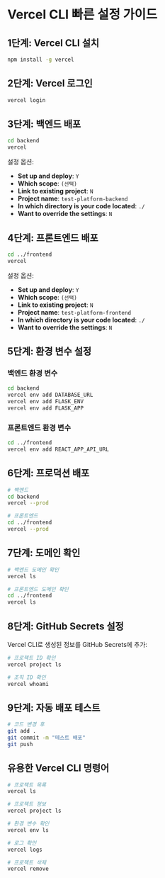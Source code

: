 # Vercel CLI 빠른 설정 가이드

## 1단계: Vercel CLI 설치

```bash
npm install -g vercel
```

## 2단계: Vercel 로그인

```bash
vercel login
```

## 3단계: 백엔드 배포

```bash
cd backend
vercel
```

설정 옵션:
- **Set up and deploy**: `Y`
- **Which scope**: `(선택)`
- **Link to existing project**: `N`
- **Project name**: `test-platform-backend`
- **In which directory is your code located**: `./`
- **Want to override the settings**: `N`

## 4단계: 프론트엔드 배포

```bash
cd ../frontend
vercel
```

설정 옵션:
- **Set up and deploy**: `Y`
- **Which scope**: `(선택)`
- **Link to existing project**: `N`
- **Project name**: `test-platform-frontend`
- **In which directory is your code located**: `./`
- **Want to override the settings**: `N`

## 5단계: 환경 변수 설정

### 백엔드 환경 변수
```bash
cd backend
vercel env add DATABASE_URL
vercel env add FLASK_ENV
vercel env add FLASK_APP
```

### 프론트엔드 환경 변수
```bash
cd ../frontend
vercel env add REACT_APP_API_URL
```

## 6단계: 프로덕션 배포

```bash
# 백엔드
cd backend
vercel --prod

# 프론트엔드
cd ../frontend
vercel --prod
```

## 7단계: 도메인 확인

```bash
# 백엔드 도메인 확인
vercel ls

# 프론트엔드 도메인 확인
cd ../frontend
vercel ls
```

## 8단계: GitHub Secrets 설정

Vercel CLI로 생성된 정보를 GitHub Secrets에 추가:

```bash
# 프로젝트 ID 확인
vercel project ls

# 조직 ID 확인
vercel whoami
```

## 9단계: 자동 배포 테스트

```bash
# 코드 변경 후
git add .
git commit -m "테스트 배포"
git push
```

## 유용한 Vercel CLI 명령어

```bash
# 프로젝트 목록
vercel ls

# 프로젝트 정보
vercel project ls

# 환경 변수 확인
vercel env ls

# 로그 확인
vercel logs

# 프로젝트 삭제
vercel remove
``` 